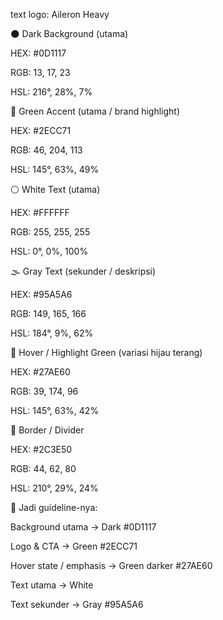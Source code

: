 text logo: Aileron Heavy

🌑 Dark Background (utama)

HEX: #0D1117

RGB: 13, 17, 23

HSL: 216°, 28%, 7%

🌱 Green Accent (utama / brand highlight)

HEX: #2ECC71

RGB: 46, 204, 113

HSL: 145°, 63%, 49%

⚪ White Text (utama)

HEX: #FFFFFF

RGB: 255, 255, 255

HSL: 0°, 0%, 100%

🌫️ Gray Text (sekunder / deskripsi)

HEX: #95A5A6

RGB: 149, 165, 166

HSL: 184°, 9%, 62%

💚 Hover / Highlight Green (variasi hijau terang)

HEX: #27AE60

RGB: 39, 174, 96

HSL: 145°, 63%, 42%

🔲 Border / Divider

HEX: #2C3E50

RGB: 44, 62, 80

HSL: 210°, 29%, 24%

📌 Jadi guideline-nya:

Background utama → Dark #0D1117

Logo & CTA → Green #2ECC71

Hover state / emphasis → Green darker #27AE60

Text utama → White

Text sekunder → Gray #95A5A6